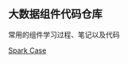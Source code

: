 ## 大数据组件代码仓库
常用的组件学习过程、笔记以及代码

[Spark Case](https://github.com/w749/bigdata-example/blob/master/spark-test)